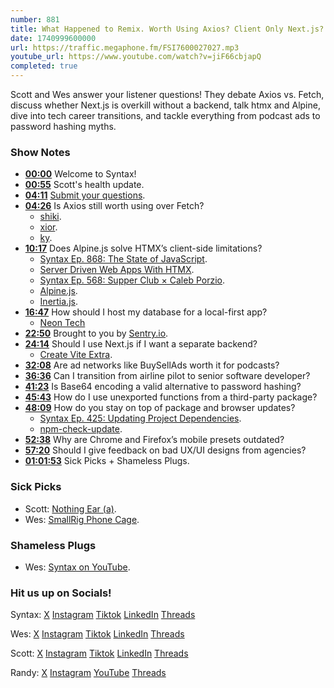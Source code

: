 ```yaml
---
number: 881
title: What Happened to Remix. Worth Using Axios? Client Only Next.js?
date: 1740999600000
url: https://traffic.megaphone.fm/FSI7600027027.mp3
youtube_url: https://www.youtube.com/watch?v=jiF66cbjapQ
completed: true
---
```

	
Scott and Wes answer your listener questions! They debate Axios vs. Fetch, discuss whether Next.js is overkill without a backend, talk htmx and Alpine, dive into tech career transitions, and tackle everything from podcast ads to password hashing myths.

### Show Notes

* **[00:00](#t=00:00)** Welcome to Syntax!
* **[00:55](#t=00:55)** Scott's health update.
* **[04:11](#t=04:11)** [Submit your questions](https://syntax.fm/potluck).
* **[04:26](#t=04:26)** Is Axios still worth using over Fetch?
  * [shiki](https://github.com/shikijs/shiki).
  * [xior](https://www.npmjs.com/package/xior).
  * [ky](https://github.com/sindresorhus/ky).
* **[10:17](#t=10:17)** Does Alpine.js solve HTMX’s client-side limitations?
  * [Syntax Ep. 868: The State of JavaScript](https://syntax.fm/868).
  * [Server Driven Web Apps With HTMX](https://pragprog.com/titles/mvhtmx/server-driven-web-apps-with-htmx/).
  * [Syntax Ep. 568: Supper Club × Caleb Porzio](https://syntax.fm/568).
  * [Alpine.js](https://alpinejs.dev/).
  * [Inertia.js](https://inertiajs.com/).
* **[16:47](#t=16:47)** How should I host my database for a local-first app?
  * [Neon Tech](https://neon.tech/)
* **[22:50](#t=22:50)** Brought to you by [Sentry.io](https://sentry.io/syntax).
* **[24:14](#t=24:14)** Should I use Next.js if I want a separate backend?
  * [Create Vite Extra](https://github.com/bluwy/create-vite-extra/tree/master/template-ssr-react).
* **[32:08](#t=32:08)** Are ad networks like BuySellAds worth it for podcasts?
* **[36:36](#t=36:36)** Can I transition from airline pilot to senior software developer?
* **[41:23](#t=41:23)** Is Base64 encoding a valid alternative to password hashing?
* **[45:43](#t=45:43)** How do I use unexported functions from a third-party package?
* **[48:09](#t=48:09)** How do you stay on top of package and browser updates?
  * [Syntax Ep. 425: Updating Project Dependencies](https://syntax.fm/show/425/updating-project-dependencies).
  * [npm-check-update](https://www.npmjs.com/package/npm-check-updates).
* **[52:38](#t=52:38)** Why are Chrome and Firefox’s mobile presets outdated?
* **[57:20](#t=57:20)** Should I give feedback on bad UX/UI designs from agencies?
* **[01:01:53](#t=01:01:53)** Sick Picks + Shameless Plugs.

### Sick Picks

- Scott: [Nothing Ear (a)](https://amzn.to/4i4mcoc).
- Wes: [SmallRig Phone Cage](https://amzn.to/4hPskkz).

### Shameless Plugs

- Wes: [Syntax on YouTube](www.youtube.com/@syntaxfm).

### Hit us up on Socials!

Syntax: [X](https://twitter.com/syntaxfm) [Instagram](https://www.instagram.com/syntax_fm/) [Tiktok](https://www.tiktok.com/@syntaxfm) [LinkedIn](https://www.linkedin.com/company/96077407/admin/feed/posts/) [Threads](https://www.threads.net/@syntax_fm)

Wes: [X](https://twitter.com/wesbos) [Instagram](https://www.instagram.com/wesbos/) [Tiktok](https://www.tiktok.com/@wesbos) [LinkedIn](https://www.linkedin.com/in/wesbos/) [Threads](https://www.threads.net/@wesbos)

Scott: [X](https://twitter.com/stolinski) [Instagram](https://www.instagram.com/stolinski/) [Tiktok](https://www.tiktok.com/@stolinski) [LinkedIn](https://www.linkedin.com/in/stolinski/) [Threads](https://www.threads.net/@stolinski)

Randy: [X](https://twitter.com/randyrektor) [Instagram](https://www.instagram.com/randyrektor/) [YouTube](https://www.youtube.com/@randyrektor) [Threads](https://www.threads.net/@randyrektor)
